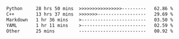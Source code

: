<!--START_SECTION:waka-->

```txt
Python     28 hrs 50 mins  >>>>>>>>>>>>>>>>---------   62.86 %
C++        13 hrs 37 mins  >>>>>>>------------------   29.69 %
Markdown   1 hr 36 mins    >------------------------   03.50 %
YAML       1 hr 11 mins    >------------------------   02.59 %
Other      25 mins         -------------------------   00.92 %
```

<!--END_SECTION:waka-->


